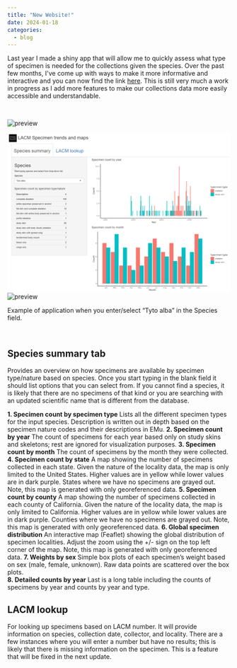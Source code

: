 ```yaml
---
title: "New Website!"
date: 2024-01-18
categories:
  - blog
---
```


Last year I made a shiny app that will allow me to quickly assess what type of specimen is needed for the collections given the species. Over the past few months, I've come up with ways to make it more informative and interactive and you can now find the link [here](https://nhm-birds.shinyapps.io/lacm_birds/). This is still very much a work in progress as I add more features to make our collections data more easily accessible and understandable. 

<br>

![preview](https://github.com/younghasuh/younghasuh.github.io/assets/images/app_preview.png)

![preview](assets/images/app_preview.png)
![preview](app_preview.png)

Example of application when you enter/select “Tyto alba” in the Species field. 

<br>

## Species summary tab
Provides an overview on how specimens are available by specimen type/nature based on species. Once you start typing in the blank field it should list options that you can select from. If you cannot find a species, it is likely that there are no specimens of that kind or you are searching with an updated scientific name that is different from the database. 

**1. Specimen count by specimen type**
Lists all the different specimen types for the input species. Description is written out in depth based on the specimen nature codes and their descriptions in EMu.
**2. Specimen count by year**
The count of specimens for each year based only on study skins and skeletons; rest are ignored for visualization purposes. 
**3. Specimen count by month**
The count of specimens by the month they were collected. 
**4. Specimen count by state**
A map showing the number of specimens collected in each state. Given the nature of the locality data, the map is only limited to the United States. Higher values are in yellow while lower values are in dark purple. States where we have no specimens are grayed out. Note, this map is generated with only georeferenced data. 
**5. Specimen count by county**
A map showing the number of specimens collected in each county of California. Given the nature of the locality data, the map is only limited to California. Higher values are in yellow while lower values are in dark purple. Counties where we have no specimens are grayed out. Note, this map is generated with only georeferenced data. 
**6. Global specimen distribution**
An interactive map (Feaflet) showing the global distribution of specimen localities. Adjust the zoom using the +/- sign on the top left corner of the map. Note, this map is generated with only georeferenced data. 
**7. Weights by sex**
Simple box plots of each specimen’s weight based on sex (male, female, unknown). Raw data points are scattered over the box plots.   
**8. Detailed counts by year**
Last is a long table including the counts of specimens by year and counts by year and type. 

## LACM lookup
For looking up specimens based on LACM number. It will provide information on species, collection date, collector, and locality. There are a few instances where you will enter a number but have no results; this is likely that there is missing information on the specimen. This is a feature that will be fixed in the next update. 
